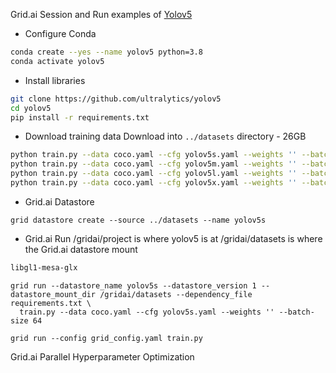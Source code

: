 Grid.ai Session and Run examples of [Yolov5](https://github.com/ultralytics/yolov5)


- Configure Conda
```bash
conda create --yes --name yolov5 python=3.8
conda activate yolov5
```

- Install libraries
```bash
git clone https://github.com/ultralytics/yolov5
cd yolov5
pip install -r requirements.txt
```

- Download training data
Download into `../datasets` directory - 26GB

``` bash
python train.py --data coco.yaml --cfg yolov5s.yaml --weights '' --batch-size 64
python train.py --data coco.yaml --cfg yolov5m.yaml --weights '' --batch-size 40
python train.py --data coco.yaml --cfg yolov5l.yaml --weights '' --batch-size 24
python train.py --data coco.yaml --cfg yolov5x.yaml --weights '' --batch-size 16
```

- Grid.ai Datastore
```
grid datastore create --source ../datasets --name yolov5s
```

- Grid.ai Run
/gridai/project is where yolov5 is at
/gridai/datasets is where the Grid.ai datastore mount


```bash
libgl1-mesa-glx
```

```
grid run --datastore_name yolov5s --datastore_version 1 --datastore_mount_dir /gridai/datasets --dependency_file requirements.txt \
  train.py --data coco.yaml --cfg yolov5s.yaml --weights '' --batch-size 64

grid run --config grid_config.yaml train.py
```


Grid.ai Parallel Hyperparameter Optimization